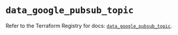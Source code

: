 # `data_google_pubsub_topic`

Refer to the Terraform Registry for docs: [`data_google_pubsub_topic`](https://registry.terraform.io/providers/hashicorp/google/6.33.0/docs/data-sources/pubsub_topic).
